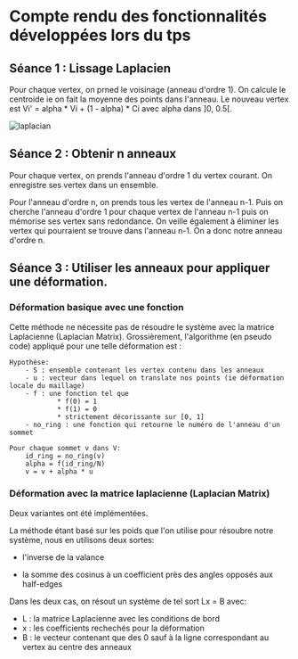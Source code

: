 
# Compte rendu des fonctionnalités développées lors du tps


## Séance 1 : Lissage Laplacien

Pour chaque vertex, on prned le voisinage (anneau d'ordre 1).
On calcule le centroide ie on fait la moyenne des points dans l'anneau.
Le nouveau vertex est Vi' = alpha * Vi + (1 - alpha) * Ci  avec alpha dans ]0, 0.5[.

![laplacian](https://github.com/akhaten/MeshManipulator/blob/main/examples/TpIGAI2/videos/laplacian_smoothing.gif)


## Séance 2 : Obtenir n anneaux

Pour chaque vertex, on prends l'anneau d'ordre 1 du vertex courant.
On enregistre ses vertex dans un ensemble.

Pour l'anneau d'ordre n, on prends tous les vertex de l'anneau n-1.
Puis on cherche l'anneau d'ordre 1 pour chaque vertex de l'anneau n-1
puis on mémorise ses vertex sans redondance. On veille également à éliminer
les vertex qui pourraient se trouve dans l'anneau n-1.
On a donc notre anneau d'ordre n.

## Séance 3 : Utiliser les anneaux pour appliquer une déformation.

### Déformation basique avec une fonction

Cette méthode ne nécessite pas de résoudre le système avec la matrice Laplacienne (Laplacian Matrix).
Grossièrement, l'algorithme (en pseudo code) appliqué pour une telle déformation est :

```
Hypothèse:
    - S : ensemble contenant les vertex contenu dans les anneaux
    - u : vecteur dans lequel on translate nos points (ie déformation locale du maillage)
    - f : une fonction tel que
            * f(0) = 1
            * f(1) = 0
            * strictement décorissante sur [0, 1] 
    - no_ring : une fonction qui retourne le numéro de l'anneau d'un sommet
    
Pour chaque sommet v dans V:
    id_ring = no_ring(v)
    alpha = f(id_ring/N)
    v = v + alpha * u
```

### Déformation avec la matrice laplacienne (Laplacian Matrix)


Deux variantes ont été implémentées.

La méthode étant basé sur les poids que l'on utilise pour résoubre notre système, nous en utilisons deux sortes:

- l'inverse de la valance


- la somme des cosinus à un coefficient près des angles opposés aux half-edges 


Dans les deux cas, on résout un système de tel sort Lx = B avec:
- L : la matrice Laplacienne avec les conditions de bord
- x : les coefficients rechechés pour la déformation
- B : le vecteur contenant que des 0 sauf à la ligne correspondant au vertex au centre des anneaux


